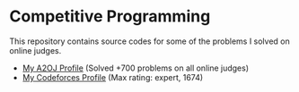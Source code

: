 # Competitive Programming

This repository contains source codes for some of the problems I solved on online judges. 

* [My A2OJ Profile](https://a2oj.com/profile?Username=ayman96) (Solved +700 problems on all online judges)
* [My Codeforces Profile](http://codeforces.com/profile/_AymanSalah) (Max rating: expert, 1674)
